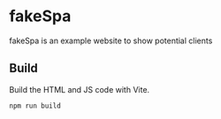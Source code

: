# fakeSpa

fakeSpa is an example website to show potential clients

## Build

Build the HTML and JS code with Vite.

```bash
npm run build
```

